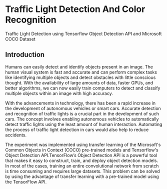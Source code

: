 # Traffic Light Detection And Color Recognition
Traffic Light Detection using Tensorflow Object Detection API and Microsoft COCO Dataset

## Introduction
Humans can easily detect and identify objects present in an image. The human visual system is fast and accurate and can perform complex tasks like identifying multiple objects and detect obstacles with little conscious thought. With the availability of large amounts of data, faster GPUs, and better algorithms, we can now easily train computers to detect and classify multiple objects within an image with high accuracy.

With the advancements in technology, there has been a rapid increase in the development of autonomous vehicles or smart cars. Accurate detection and recognition of traffic lights is a crucial part in the development of such cars. The concept involves enabling autonomous vehicles to automatically detect traffic lights using the least amount of human interaction. Automating the process of traffic light detection in cars would also help to reduce accidents.

The experiment was implemented using transfer learning of the Microsoft's Common Objects in Context (COCO) pre-trained models and Tensorflow's Object Detection API.TensorFlow’s Object Detection API is a powerful tool that makes it easy to construct, train, and deploy object detection models. In most of the cases, training an entire convolutional network from scratch is time consuming and requires large datasets. This problem can be solved by using the advantage of transfer learning with a pre-trained model using the TensorFlow API.
